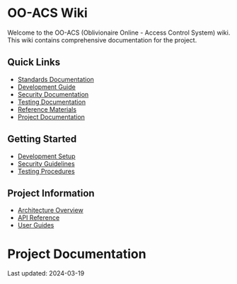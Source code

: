 # OO-ACS Wiki

Welcome to the OO-ACS (Oblivionaire Online - Access Control System) wiki. This wiki contains comprehensive documentation for the project.

## Quick Links
- [Standards Documentation](standards/Home)
- [Development Guide](development/Home)
- [Security Documentation](security/Home)
- [Testing Documentation](testing/Home)
- [Reference Materials](reference/Home)
- [Project Documentation](project/Home)

## Getting Started
- [Development Setup](development/Setup)
- [Security Guidelines](security/Guidelines)
- [Testing Procedures](testing/Procedures)

## Project Information
- [Architecture Overview](project/Architecture)
- [API Reference](project/API)
- [User Guides](project/User-Guides)

# Project Documentation

Last updated: 2024-03-19

